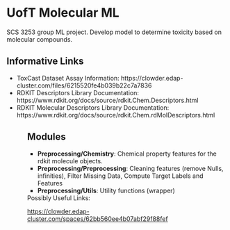 # UofT Molecular ML
SCS 3253 group ML project. Develop model to determine toxicity based on molecular compounds.


## Informative Links
<ul>
  <li>ToxCast Dataset Assay Information: https://clowder.edap-cluster.com/files/6215520fe4b039b22c7a7836 </li>
  <li>RDKIT Descriptors Library Documentation: https://www.rdkit.org/docs/source/rdkit.Chem.Descriptors.html </li>
  <li>RDKIT Molecular Descriptors Library Documentation: https://www.rdkit.org/docs/source/rdkit.Chem.rdMolDescriptors.html </li>
<ul>
  
## Modules
<ul>
  <li><b>Preprocessing/Chemistry</b>: Chemical property features for the rdkit molecule objects.</li>
  <li><b>Preprocessing/Preprocessing</b>: Cleaning features (remove Nulls, infinities), Filter Missing Data, Compute Target Labels and Features</li>
  <li><b>Preprocessing/Utils</b>: Utility functions (wrapper)</li>
</ul>
Possibly Useful Links:

https://clowder.edap-cluster.com/spaces/62bb560ee4b07abf29f88fef

